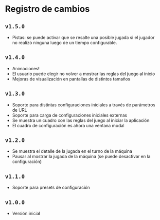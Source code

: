 # Registro de cambios

## `v1.5.0`

- Pistas: se puede activar que se resalte una posible jugada si el jugador no realizó ninguna luego de un tiempo configurable.

## `v1.4.0`

- Animaciones!
- El usuario puede elegir no volver a mostrar las reglas del juego al inicio
- Mejoras de visualización en pantallas de distintos tamaños

## `v1.3.0`

- Soporte para distintas configuraciones iniciales a través de parámetros de URL
- Soporte para carga de configuraciones iniciales externas
- Se muestra un cuadro con las reglas del juego al iniciar la aplicación
- El cuadro de configuración es ahora una ventana modal

## `v1.2.0`

- Se muestra el detalle de la jugada en el turno de la máquina
- Pausar al mostrar la jugada de la máquina (se puede desactivar en la configuración)

## `v1.1.0`

- Soporte para presets de configuración

## `v1.0.0`

- Versión inicial
